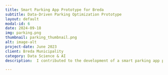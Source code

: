 ```yaml
---
title: Smart Parking App Prototype for Breda
subtitle: Data-Driven Parking Optimization Prototype
layout: default
modal-id: 6
date: 2024-09-18
img: parking.png
thumbnail: parking_thumbnail.png
alt: image-alt
project-date: June 2023
client: Breda Municipality
category: Data Science & AI
description:  I contributed to the development of a smart parking app prototype aimed at reducing parking congestion in Breda. The app, built using Proto.io, features dynamic pricing, GPS navigation to parking spots, and real-time availability tracking. My contributions spanned exploratory data analysis using Python and SQL as well as designing and building the app prototype. The app prototype was built to optimize parking resources and improve the user experience for both tourists and residents.

---
```

